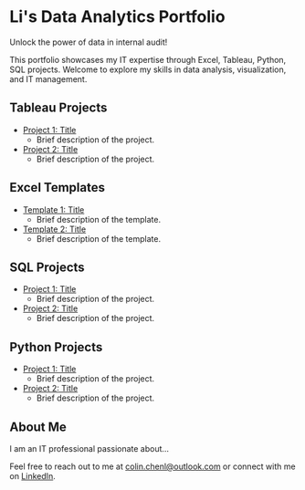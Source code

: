 # Li's Data Analytics Portfolio
Unlock the power of data in internal audit!

This portfolio showcases my IT expertise through Excel, Tableau, Python, SQL projects. Welcome to explore my skills in data analysis, visualization, and IT management.

## Tableau Projects    
- [Project 1: Title](tableau/project1)
  - Brief description of the project.
- [Project 2: Title](tableau/project2)
  - Brief description of the project.

## Excel Templates
- [Template 1: Title](excel/template1.xlsx)
  - Brief description of the template.
- [Template 2: Title](excel/template2.xlsx)
  - Brief description of the template.

## SQL Projects    
- [Project 1: Title](sql/project1)  
  - Brief description of the project.
- [Project 2: Title](sql/project2)
  - Brief description of the project.
 
## Python Projects      
- [Project 1: Title](python/project1)
  - Brief description of the project.
- [Project 2: Title](python/project2)
  - Brief description of the project.

## About Me
I am an IT professional passionate about...

Feel free to reach out to me at [colin.chenl@outlook.com](mailto:colin.chenl@outlook.com) or connect with me on [LinkedIn](https://www.linkedin.com/in/li-chen-a4877513b/).
